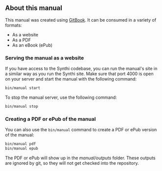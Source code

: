 ## About this manual

This manual was created using [GitBook](https://toolchain.gitbook.com). It can be consumed in a variety of formats:

* As a website
* As a PDF
* As an eBook (ePub)

### Serving the manual as a website

If you have access to the Synthi codebase, you can run the manual's site in a similar way as you run the Synthi site. Make sure that port 4000 is open on your server and start the manual with the following command:

```bash
bin/manual start
```

To stop the manual server, use the following command:

```bash
bin/manual stop
```

### Creating a PDF or ePub of the manual

You can also use the `bin/manual` command to create a PDF or ePub version of the manual:

```bash
bin/manual pdf
bin/manual epub
```

The PDF or ePub will show up in the *manual/outputs* folder. These outputs are ignored by git, so they will not get checked into the repository.